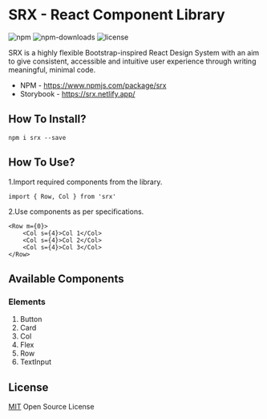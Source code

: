 # SRX - React Component Library
![npm](https://img.shields.io/npm/v/srx.svg?style=flat-square)
![npm-downloads](https://img.shields.io/npm/dm/srx.svg)
![license](https://img.shields.io/github/license/aswinshenoy/srx.svg)


SRX is a highly flexible Bootstrap-inspired React Design System with an aim to give consistent, 
accessible and intuitive user experience through writing meaningful, minimal code. 

- NPM - https://www.npmjs.com/package/srx
- Storybook - https://srx.netlify.app/

## How To Install?
```
npm i srx --save 
```

## How To Use?
1.Import required components from the library.
```
import { Row, Col } from 'srx'
```
2.Use components as per specifications.
```
<Row m={0}>
    <Col s={4}>Col 1</Col>
    <Col s={4}>Col 2</Col>
    <Col s={4}>Col 3</Col>
</Row>
```

## Available Components
### Elements
1. Button
2. Card
3. Col
4. Flex
5. Row
6. TextInput

## License
[MIT](LICENSE) Open Source License
